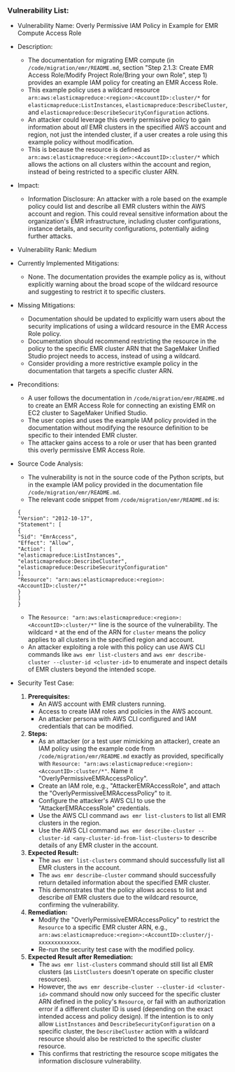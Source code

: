 ### Vulnerability List:

- Vulnerability Name: Overly Permissive IAM Policy in Example for EMR Compute Access Role
- Description:
    - The documentation for migrating EMR compute (in `/code/migration/emr/README.md`, section "Step 2.1.3: Create EMR Access Role/Modify Project Role/Bring your own Role", step 1) provides an example IAM policy for creating an EMR Access Role.
    - This example policy uses a wildcard resource `arn:aws:elasticmapreduce:<region>:<AccountID>:cluster/*` for `elasticmapreduce:ListInstances`, `elasticmapreduce:DescribeCluster`, and `elasticmapreduce:DescribeSecurityConfiguration` actions.
    - An attacker could leverage this overly permissive policy to gain information about *all* EMR clusters in the specified AWS account and region, not just the intended cluster, if a user creates a role using this example policy without modification.
    - This is because the resource is defined as `arn:aws:elasticmapreduce:<region>:<AccountID>:cluster/*` which allows the actions on all clusters within the account and region, instead of being restricted to a specific cluster ARN.
- Impact:
    - Information Disclosure: An attacker with a role based on the example policy could list and describe all EMR clusters within the AWS account and region. This could reveal sensitive information about the organization's EMR infrastructure, including cluster configurations, instance details, and security configurations, potentially aiding further attacks.
- Vulnerability Rank: Medium
- Currently Implemented Mitigations:
    - None. The documentation provides the example policy as is, without explicitly warning about the broad scope of the wildcard resource and suggesting to restrict it to specific clusters.
- Missing Mitigations:
    - Documentation should be updated to explicitly warn users about the security implications of using a wildcard resource in the EMR Access Role policy.
    - Documentation should recommend restricting the resource in the policy to the specific EMR cluster ARN that the SageMaker Unified Studio project needs to access, instead of using a wildcard.
    - Consider providing a more restrictive example policy in the documentation that targets a specific cluster ARN.
- Preconditions:
    - A user follows the documentation in `/code/migration/emr/README.md` to create an EMR Access Role for connecting an existing EMR on EC2 cluster to SageMaker Unified Studio.
    - The user copies and uses the example IAM policy provided in the documentation without modifying the resource definition to be specific to their intended EMR cluster.
    - The attacker gains access to a role or user that has been granted this overly permissive EMR Access Role.
- Source Code Analysis:
    - The vulnerability is not in the source code of the Python scripts, but in the example IAM policy provided in the documentation file `/code/migration/emr/README.md`.
    - The relevant code snippet from `/code/migration/emr/README.md` is:
    ```
    {
    "Version": "2012-10-17",
    "Statement": [
    {
    "Sid": "EmrAccess",
    "Effect": "Allow",
    "Action": [
    "elasticmapreduce:ListInstances",
    "elasticmapreduce:DescribeCluster",
    "elasticmapreduce:DescribeSecurityConfiguration"
    ],
    "Resource": "arn:aws:elasticmapreduce:<region>:<AccountID>:cluster/*"
    }
    ]
    }
    ```
    - The `Resource: "arn:aws:elasticmapreduce:<region>:<AccountID>:cluster/*"` line is the source of the vulnerability. The wildcard `*` at the end of the ARN for `cluster` means the policy applies to all clusters in the specified region and account.
    - An attacker exploiting a role with this policy can use AWS CLI commands like `aws emr list-clusters` and `aws emr describe-cluster --cluster-id <cluster-id>` to enumerate and inspect details of EMR clusters beyond the intended scope.

- Security Test Case:
    1. **Prerequisites:**
        - An AWS account with EMR clusters running.
        - Access to create IAM roles and policies in the AWS account.
        - An attacker persona with AWS CLI configured and IAM credentials that can be modified.
    2. **Steps:**
        - As an attacker (or a test user mimicking an attacker), create an IAM policy using the example code from `/code/migration/emr/README.md` exactly as provided, specifically with `Resource: "arn:aws:elasticmapreduce:<region>:<AccountID>:cluster/*"`. Name it "OverlyPermissiveEMRAccessPolicy".
        - Create an IAM role, e.g., "AttackerEMRAccessRole", and attach the "OverlyPermissiveEMRAccessPolicy" to it.
        - Configure the attacker's AWS CLI to use the "AttackerEMRAccessRole" credentials.
        - Use the AWS CLI command `aws emr list-clusters` to list all EMR clusters in the region.
        - Use the AWS CLI command `aws emr describe-cluster --cluster-id <any-cluster-id-from-list-clusters>` to describe details of any EMR cluster in the account.
    3. **Expected Result:**
        - The `aws emr list-clusters` command should successfully list all EMR clusters in the account.
        - The `aws emr describe-cluster` command should successfully return detailed information about the specified EMR cluster.
        - This demonstrates that the policy allows access to list and describe *all* EMR clusters due to the wildcard resource, confirming the vulnerability.
    4. **Remediation:**
        - Modify the "OverlyPermissiveEMRAccessPolicy" to restrict the `Resource` to a specific EMR cluster ARN, e.g., `arn:aws:elasticmapreduce:<region>:<AccountID>:cluster/j-xxxxxxxxxxxxx`.
        - Re-run the security test case with the modified policy.
    5. **Expected Result after Remediation:**
        - The `aws emr list-clusters` command should still list all EMR clusters (as `ListClusters` doesn't operate on specific cluster resources).
        - However, the `aws emr describe-cluster --cluster-id <cluster-id>` command should now only succeed for the specific cluster ARN defined in the policy's `Resource`, or fail with an authorization error if a different cluster ID is used (depending on the exact intended access and policy design). If the intention is to only allow `ListInstances` and `DescribeSecurityConfiguration` on a specific cluster, the `DescribeCluster` action with a wildcard resource should also be restricted to the specific cluster resource.
        - This confirms that restricting the resource scope mitigates the information disclosure vulnerability.